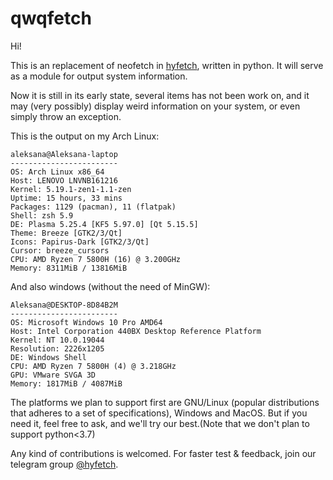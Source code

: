  
# qwqfetch

Hi!

This is an replacement of neofetch in [hyfetch](https://github.com/hykilpikonna/hyfetch), written in python. It will serve as a module for output system information.

Now it is still in its early state, several items has not been work on, and it may (very possibly) display weird information on your system, or even simply throw an exception.

This is the output on my Arch Linux:
```
aleksana@Aleksana-laptop
------------------------
OS: Arch Linux x86_64
Host: LENOVO LNVNB161216
Kernel: 5.19.1-zen1-1.1-zen
Uptime: 15 hours, 33 mins
Packages: 1129 (pacman), 11 (flatpak)
Shell: zsh 5.9
DE: Plasma 5.25.4 [KF5 5.97.0] [Qt 5.15.5]
Theme: Breeze [GTK2/3/Qt]
Icons: Papirus-Dark [GTK2/3/Qt]
Cursor: breeze_cursors
CPU: AMD Ryzen 7 5800H (16) @ 3.200GHz
Memory: 8311MiB / 13816MiB
```

And also windows (without the need of MinGW):
```
Aleksana@DESKTOP-8D84B2M
------------------------
OS: Microsoft Windows 10 Pro AMD64
Host: Intel Corporation 440BX Desktop Reference Platform
Kernel: NT 10.0.19044
Resolution: 2226x1205
DE: Windows Shell
CPU: AMD Ryzen 7 5800H (4) @ 3.218GHz
GPU: VMware SVGA 3D
Memory: 1817MiB / 4087MiB
```

The platforms we plan to support first are GNU/Linux (popular distributions that adheres to a set of specifications), Windows and MacOS. But if you need it, feel free to ask, and we'll try our best.(Note that we don't plan to support python<3.7)

Any kind of contributions is welcomed. For faster test & feedback, join our telegram group [@hyfetch](https://t.me/hyfetch).